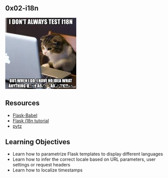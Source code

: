 ## 0x02-i18n

![image](./image.jpeg)

## Resources

- [Flask-Babel](https://intranet.alxswe.com/rltoken/fBpGjDt2BFuBFiz-jwublQ)
- [Flask i18n tutorial](https://intranet.alxswe.com/rltoken/RtGz7pI7TKnYqrMMG9rWMg)
- [pytz](https://intranet.alxswe.com/rltoken/7rrCz4pkpqAn4FfRZ2Vsvw)


## Learning Objectives

- Learn how to parametrize Flask templates to display different languages
- Learn how to infer the correct locale based on URL parameters, user settings or request headers
- Learn how to localize timestamps